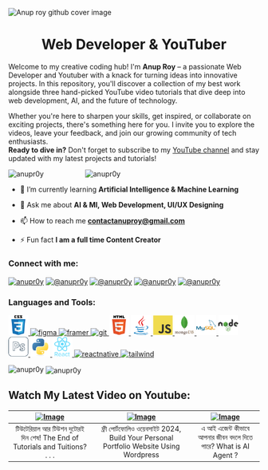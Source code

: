 ![Anup roy github cover image](https://github.com/user-attachments/assets/ac471552-3bcc-47ba-b05c-66188779cc2f)

<h1 align="center">Web Developer & YouTuber</h1>
Welcome to my creative coding hub! I'm <b>Anup Roy</b> – a passionate Web Developer and Youtuber with a knack for turning ideas into innovative projects. In this repository, you'll discover a collection of my best work alongside three hand-picked YouTube video tutorials that dive deep into web development, AI, and the future of technology.

Whether you're here to sharpen your skills, get inspired, or collaborate on exciting projects, there's something here for you. I invite you to explore the videos, leave your feedback, and join our growing community of tech enthusiasts. <br>
**Ready to dive in?** Don't forget to subscribe to my [YouTube channel](https://www.youtube.com/@anupr0y?sub_confirmation=1) and stay updated with my latest projects and tutorials!




 <img src="https://github.com/user-attachments/assets/e4ce0d32-c4a1-4651-b120-bc8ad5e933a6" alt="anupr0y" width="350" align="right" />

<p align="left"> <img src="https://komarev.com/ghpvc/?username=anupr0y&label=Profile%20views&color=0e75b6&style=flat" alt="anupr0y" /> </p>

- 🌱 I’m currently learning **Artificial Intelligence & Machine Learning**

- 💬 Ask me about **AI & Ml, Web Development, UI/UX Designing**

- 📫 How to reach me **contactanuproy@gmail.com**

- ⚡ Fun fact **I am a full time Content Creator**

<h3 align="left">Connect with me:</h3>
<p align="left">
<a href="https://twitter.com/anupr0y" target="blank"><img align="center" src="https://raw.githubusercontent.com/rahuldkjain/github-profile-readme-generator/master/src/images/icons/Social/twitter.svg" alt="anupr0y" height="30" width="40" /></a>
<a href="https://linkedin.com/in/@anupr0y" target="blank"><img align="center" src="https://raw.githubusercontent.com/rahuldkjain/github-profile-readme-generator/master/src/images/icons/Social/linked-in-alt.svg" alt="@anupr0y" height="30" width="40" /></a>
<a href="https://fb.com/@anupr0y" target="blank"><img align="center" src="https://raw.githubusercontent.com/rahuldkjain/github-profile-readme-generator/master/src/images/icons/Social/facebook.svg" alt="@anupr0y" height="30" width="40" /></a>
<a href="https://instagram.com/@anupr0y" target="blank"><img align="center" src="https://raw.githubusercontent.com/rahuldkjain/github-profile-readme-generator/master/src/images/icons/Social/instagram.svg" alt="@anupr0y" height="30" width="40" /></a>
<a href="https://www.youtube.com/c/@anupr0y" target="blank"><img align="center" src="https://raw.githubusercontent.com/rahuldkjain/github-profile-readme-generator/master/src/images/icons/Social/youtube.svg" alt="@anupr0y" height="30" width="40" /></a>
</p>

<h3 align="left">Languages and Tools:</h3>
<p align="left"> <a href="https://www.w3schools.com/css/" target="_blank" rel="noreferrer"> <img src="https://raw.githubusercontent.com/devicons/devicon/master/icons/css3/css3-original-wordmark.svg" alt="css3" width="40" height="40"/> </a> <a href="https://www.figma.com/" target="_blank" rel="noreferrer"> <img src="https://www.vectorlogo.zone/logos/figma/figma-icon.svg" alt="figma" width="40" height="40"/> </a> <a href="https://www.framer.com/" target="_blank" rel="noreferrer"> <img src="https://www.vectorlogo.zone/logos/framer/framer-icon.svg" alt="framer" width="40" height="40"/> </a> <a href="https://git-scm.com/" target="_blank" rel="noreferrer"> <img src="https://www.vectorlogo.zone/logos/git-scm/git-scm-icon.svg" alt="git" width="40" height="40"/> </a> <a href="https://www.w3.org/html/" target="_blank" rel="noreferrer"> <img src="https://raw.githubusercontent.com/devicons/devicon/master/icons/html5/html5-original-wordmark.svg" alt="html5" width="40" height="40"/> </a> <a href="https://www.java.com" target="_blank" rel="noreferrer"> <img src="https://raw.githubusercontent.com/devicons/devicon/master/icons/java/java-original.svg" alt="java" width="40" height="40"/> </a> <a href="https://developer.mozilla.org/en-US/docs/Web/JavaScript" target="_blank" rel="noreferrer"> <img src="https://raw.githubusercontent.com/devicons/devicon/master/icons/javascript/javascript-original.svg" alt="javascript" width="40" height="40"/> </a> <a href="https://www.mongodb.com/" target="_blank" rel="noreferrer"> <img src="https://raw.githubusercontent.com/devicons/devicon/master/icons/mongodb/mongodb-original-wordmark.svg" alt="mongodb" width="40" height="40"/> </a> <a href="https://www.mysql.com/" target="_blank" rel="noreferrer"> <img src="https://raw.githubusercontent.com/devicons/devicon/master/icons/mysql/mysql-original-wordmark.svg" alt="mysql" width="40" height="40"/> </a> <a href="https://nodejs.org" target="_blank" rel="noreferrer"> <img src="https://raw.githubusercontent.com/devicons/devicon/master/icons/nodejs/nodejs-original-wordmark.svg" alt="nodejs" width="40" height="40"/> </a> <a href="https://www.photoshop.com/en" target="_blank" rel="noreferrer"> <img src="https://raw.githubusercontent.com/devicons/devicon/master/icons/photoshop/photoshop-line.svg" alt="photoshop" width="40" height="40"/> </a> <a href="https://www.python.org" target="_blank" rel="noreferrer"> <img src="https://raw.githubusercontent.com/devicons/devicon/master/icons/python/python-original.svg" alt="python" width="40" height="40"/> </a> <a href="https://reactjs.org/" target="_blank" rel="noreferrer"> <img src="https://raw.githubusercontent.com/devicons/devicon/master/icons/react/react-original-wordmark.svg" alt="react" width="40" height="40"/> </a> <a href="https://reactnative.dev/" target="_blank" rel="noreferrer"> <img src="https://reactnative.dev/img/header_logo.svg" alt="reactnative" width="40" height="40"/> </a> <a href="https://tailwindcss.com/" target="_blank" rel="noreferrer"> <img src="https://www.vectorlogo.zone/logos/tailwindcss/tailwindcss-icon.svg" alt="tailwind" width="40" height="40"/> </a> </p>

<p><img align="left" src="https://github-readme-stats.vercel.app/api/top-langs?username=anupr0y&show_icons=true&locale=en&layout=compact" alt="anupr0y" /></p>

<p>&nbsp;<img align="center" src="https://github-readme-stats.vercel.app/api?username=anupr0y&show_icons=true&locale=en" alt="anupr0y" /></p>


<h2 align="left">Watch My Latest Video on Youtube:</h2>


| [![Image](https://github.com/user-attachments/assets/c12bc503-40d3-4506-8fd3-180527ad2440)](https://youtu.be/aVqIVKChdSA?si=FBazo48PIPOG3cID) | [![Image](https://github.com/user-attachments/assets/6aaba204-9f33-49c9-843e-c18b1825a017)](https://youtu.be/aBFpj-ZWzHM?si=S_YSoroow8EwHDVR) | [![Image](https://github.com/user-attachments/assets/17d49587-f1a3-4950-b451-3831822b2b01)](https://youtu.be/K_J-msgCkD0?si=gVuZZC8f-eImnxe6) |
|:---:|:---:|:---:|
| টিউটেরিয়াল আর টিউশন দুটোরই দিন শেষ! The End of Tutorials and Tuitions? . . . | ফ্রী পোর্টফোলিও ওয়েবসাইট 2024, Build Your Personal Portfolio Website Using Wordpress | এ আই এজেন্ট কীভাবে আপনার জীবন বদলে দিতে পারে? What is AI Agent ?|

